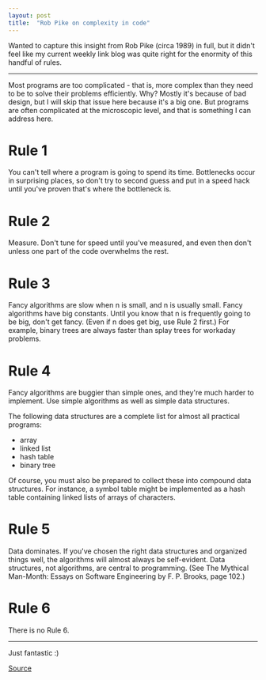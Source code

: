 ```yaml
---
layout: post
title:  "Rob Pike on complexity in code"
---
```


Wanted to capture this insight from Rob Pike (circa 1989) in full, but it didn't feel like my current weekly link blog was quite right for the enormity of this handful of rules.

---

Most programs are too complicated - that is, more complex than they need to be to solve their problems efficiently.  Why? Mostly it's because of bad design, but I will skip that issue here because it's a big one.  But programs are often complicated at the microscopic level, and that is something I can address here.

# Rule 1

You can't tell where a program is going to spend its time.  Bottlenecks occur in surprising places, so don't try to second guess and put in a speed hack until you've proven that's where the bottleneck is.

# Rule 2

Measure.  Don't tune for speed until you've measured, and even then don't unless one part of the code overwhelms the rest. 

# Rule 3

Fancy algorithms are slow when n is small, and n is usually small.  Fancy algorithms have big constants. Until you know that n is frequently going to be big, don't get fancy.  (Even if n does get big, use Rule 2 first.)   For example, binary trees are always faster than splay trees for workaday problems. 

# Rule 4

Fancy algorithms are buggier than simple ones, and they're much harder to implement.  Use simple algorithms as well as simple data structures.

The following data structures are a complete list for almost all practical programs:

* array
* linked list
* hash table
* binary tree

Of course, you must also be prepared to collect these into compound data structures.  For instance, a symbol table might be implemented as a hash table containing linked lists of arrays of characters.

# Rule 5

Data dominates.  If you've chosen the right data structures and organized things well, the algorithms will almost always be self-evident.  Data structures, not algorithms, are central to programming.  (See The Mythical Man-Month: Essays on Software Engineering by F. P. Brooks, page 102.)

# Rule 6

There is no Rule 6.

---

Just fantastic :)

[Source](http://doc.cat-v.org/bell_labs/pikestyle)